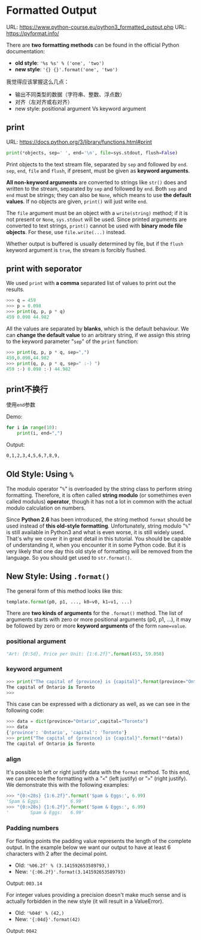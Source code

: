 # Formatted Output

URL: https://www.python-course.eu/python3_formatted_output.php
URL: https://pyformat.info/

There are **two formatting methods** can be found in the official Python documentation:

- **old style**: `'%s %s' % ('one', 'two')`
- **new style**: `'{} {}'.format('one', 'two')`

我觉得应该掌握这么几点：
- 输出不同类型的数据（字符串、整数、浮点数）
- 对齐（左对齐或右对齐）
- new style: positional argument Vs keyword argument

## print

URL: https://docs.python.org/3/library/functions.html#print

```python
print(*objects, sep=' ', end='\n', file=sys.stdout, flush=False)
```

Print objects to the text stream file, separated by `sep` and followed by `end`. `sep`, `end`, `file` and `flush`, if present, must be given as **keyword arguments**.

**All non-keyword arguments** are converted to strings like `str()` does and written to the stream, separated by `sep` and followed by `end`. Both `sep` and `end` must be strings; they can also be `None`, which means to use **the default values**. If no objects are given, `print()` will just write `end`.

The `file` argument must be an object with a `write(string)` method; if it is not present or `None`, `sys.stdout` will be used. Since printed arguments are converted to text strings, `print()` cannot be used with **binary mode file objects**. For these, use `file.write(...)` instead.

Whether output is buffered is usually determined by file, but if the `flush` keyword argument is `true`, the stream is forcibly flushed.

## print with seporator

We used `print` with **a comma** separated list of values to print out the results.

```python
>>> q = 459
>>> p = 0.098
>>> print(q, p, p * q)
459 0.098 44.982
```

All the values are separated by **blanks**, which is the default behaviour. We can **change the default value** to an arbitrary string, if we assign this string to the keyword parameter "`sep`" of the `print` function:

```python
>>> print(q, p, p * q, sep=",")
459,0.098,44.982
>>> print(q, p, p * q, sep=" :-) ")
459 :-) 0.098 :-) 44.982
```

## print不换行

使用`end`参数

Demo:

```python
for i in range(10):
    print(i, end=",")

```

Output:

```txt
0,1,2,3,4,5,6,7,8,9,
```

## Old Style: Using `%`

The modulo operator "`%`" is overloaded by the string class to perform string formatting. Therefore, it is often called **string modulo** (or somethimes even called modulus) **operator**, though it has not a lot in common with the actual modulo calculation on numbers. 

Since **Python 2.6** has been introduced, the string method `format` should be used instead of **this old-style formatting**. Unfortunately, string modulo "`%`" is still available in Python3 and what is even worse, it is still widely used. That's why we cover it in great detail in this tutorial. You should be capable of understanding it, when you encounter it in some Python code. But it is very likely that one day this old style of formatting will be removed from the language. So you should get used to `str.format()`. 


## New Style: Using `.format()`

The general form of this method looks like this: 

```python
template.format(p0, p1, ..., k0=v0, k1=v1, ...)
```

There are **two kinds of arguments** for the `.format()` method. The list of arguments starts with zero or more positional arguments (p0, p1, ...), it may be followed by zero or more **keyword arguments** of the form `name=value`. 


### positional argument

```python
"Art: {0:5d}, Price per Unit: {1:6.2f}".format(453, 59.058)
```

### keyword argument

```python
>>> print("The capital of {province} is {capital}".format(province="Ontario",capital="Toronto"))
The capital of Ontario is Toronto
>>>
```

This case can be expressed with a dictionary as well, as we can see in the following code:
```python
>>> data = dict(province="Ontario",capital="Toronto")
>>> data
{'province': 'Ontario', 'capital': 'Toronto'}
>>> print("The capital of {province} is {capital}".format(**data))
The capital of Ontario is Toronto
```

### align

It's possible to left or right justify data with the `format` method. To this end, we can precede the formatting with a "`<`" (left justify) or "`>`" (right justify). We demonstrate this with the following examples: 

```python
>>> "{0:<20s} {1:6.2f}".format('Spam & Eggs:', 6.99)
'Spam & Eggs:           6.99'
>>> "{0:>20s} {1:6.2f}".format('Spam & Eggs:', 6.99)
'        Spam & Eggs:   6.99'
```

### Padding numbers

For floating points the padding value represents the length of the complete output. In the example below we want our output to have at least 6 characters with 2 after the decimal point.

- Old: `'%06.2f' % (3.141592653589793,)`
- New: `'{:06.2f}'.format(3.141592653589793)`

Output: `003.14`

For integer values providing a precision doesn't make much sense and is actually forbidden in the new style (it will result in a ValueError).

- Old: `'%04d' % (42,)`
- New: `'{:04d}'.format(42)`

Output: `0042`

